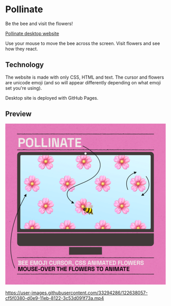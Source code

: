 # Pollinate

Be the bee and visit the flowers!

[Pollinate desktop website](https://ruthmoog.github.io/pollinate/)

Use your mouse to move the bee across the screen. Visit flowers and see how they react.

## Technology

The website is made with only CSS, HTML and text.
The cursor and flowers are unicode emoji (and so will appear differently depending on what emoji set you're using).

Desktop site is deployed with GitHub Pages.

## Preview

![Pollinate Project](https://github.com/ruthmoog/portfolio/blob/master/public/images/projects/pollinate.webp)

https://user-images.githubusercontent.com/33294286/122638057-cf5f0380-d0e9-11eb-8122-3c53d091f73a.mp4

